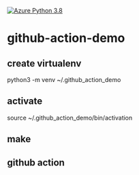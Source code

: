 [![Azure Python 3.8](https://github.com/hinhvudinh/github-action-demo/actions/workflows/main.yml/badge.svg)](https://github.com/hinhvudinh/github-action-demo/actions/workflows/main.yml)

# github-action-demo

## create virtualenv

python3 -m venv ~/.github_action_demo

## activate

source ~/.github_action_demo/bin/activation

## make

## github action
